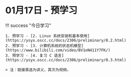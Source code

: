 # 01月17日 - 预学习 

!!! success "今日学习"

    1. 预学习 - [2. Linux 系统安装和基本使用](https://ysyx.oscc.cc/docs/2306/preliminary/0.2.html)
    2. 预学习 - [3. 计算机系统的状态机模型](https://www.bilibili.com/video/BV1oN411Y7FK/)
    3. 预学习 - [4. 复习 C 语言](https://ysyx.oscc.cc/docs/2306/preliminary/0.3.html)

    > 注：链接首选为讲义，其次为视频。